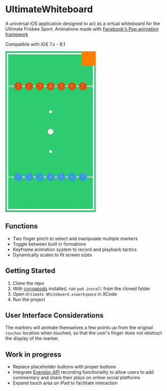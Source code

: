 UltimateWhiteboard
==================
A universal iOS application designed to act as a virtual whiteboard for the Ultimate Frisbee Sport. 
Animations made with [Facebook's Pop animation framework](https://github.com/facebook/pop)

Compatible with iOS 7.x - 8.1

![Alt text](/Screenshot.png)


## Functions
* Two finger pinch to select and manipulate multiple markers
* Toggle between built in formations
* Keyframe animation system to record and playback tactics
* Dynamically scales to fit screen sizes

## Getting Started
1. Clone the repo
2. With [cocoapods](http://cocoapods.org) installed, run `pod install` from the cloned folder
3. Open `Ultimate Whiteboard.xcworkspace` in XCode
4. Run the project

## User Interface Considerations
The markers will animate themselves a few points up from the original `touches` location when touched, so that the user's finger does not obstruct the display of the marker.

## Work in progress
* Replace placeholder buttons with proper buttons
* Integrate [Everplay API](https://developers.everyplay.com) recording functionality to allow users to add commentary and share their plays on online social platforms
* Expand touch area on iPad to facilitate interaction
